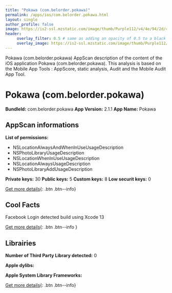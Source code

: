 ```yaml
---
title: "Pokawa (com.belorder.pokawa)"
permalink: /apps/ios/com.belorder.pokawa.html
layout: single
author_profile: false
image: https://is2-ssl.mzstatic.com/image/thumb/Purple112/v4/4e/94/2d/4e942d59-e659-ab9f-8d8c-2e5777159bd5/AppIcon-0-0-1x_U007emarketing-0-0-0-10-0-0-sRGB-0-0-0-GLES2_U002c0-512MB-85-220-0-0.png/512x512bb.jpg
header: 
     overlay_filter: 0.5 # same as adding an opacity of 0.5 to a black background
     overlay_image: https://is2-ssl.mzstatic.com/image/thumb/Purple112/v4/4e/94/2d/4e942d59-e659-ab9f-8d8c-2e5777159bd5/AppIcon-0-0-1x_U007emarketing-0-0-0-10-0-0-sRGB-0-0-0-GLES2_U002c0-512MB-85-220-0-0.png/512x512bb.jpg
---
```

Pokawa (com.belorder.pokawa) AppScan description of the content of the iOS application Pokawa (com.belorder.pokawa). This analysis is based on the Mobile App Tools : AppScore, static analysis, Audit and the Mobile Audit App Tool.

# Pokawa (com.belorder.pokawa)

**BundleId:** com.belorder.pokawa
**App Version:** 2.1.1
**App Name:** Pokawa


## AppScan informations 

**List of permissions:** 
- NSLocationAlwaysAndWhenInUseUsageDescription
- NSPhotoLibraryUsageDescription
- NSLocationWhenInUseUsageDescription
- NSLocationAlwaysUsageDescription
- NSPhotoLibraryAddUsageDescription
  
  
**Private keys:** 30
**Public keys:** 5
**Custom keys:** 8
**Low securit keys:** 0
  
[Get more details](/pricing.html){: .btn .btn--info}

## Cool Facts

Facebook Login detected
build using Xcode 13
  
[Get more details](/pricing.html){: .btn .btn--info }

## Librairies 
**Number of Third Party Library detected:** 0


**Apple dylibs:**


**Apple System Library Frameworks:**


  
[Get more details](/pricing.html){: .btn .btn--info}

